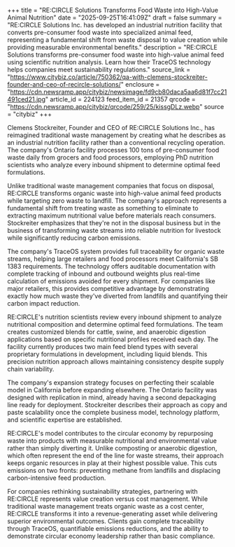 +++
title = "RE:CIRCLE Solutions Transforms Food Waste into High-Value Animal Nutrition"
date = "2025-09-25T16:41:09Z"
draft = false
summary = "RE:CIRCLE Solutions Inc. has developed an industrial nutrition facility that converts pre-consumer food waste into specialized animal feed, representing a fundamental shift from waste disposal to value creation while providing measurable environmental benefits."
description = "RE:CIRCLE Solutions transforms pre-consumer food waste into high-value animal feed using scientific nutrition analysis. Learn how their TraceOS technology helps companies meet sustainability regulations."
source_link = "https://www.citybiz.co/article/750362/qa-with-clemens-stockreiter-founder-and-ceo-of-recircle-solutions/"
enclosure = "https://cdn.newsramp.app/citybiz/newsimage/fd9cb80daca5aa6d81f7cc21491ced21.jpg"
article_id = 224123
feed_item_id = 21357
qrcode = "https://cdn.newsramp.app/citybiz/qrcode/259/25/kissgDLz.webp"
source = "citybiz"
+++

<p>Clemens Stockreiter, Founder and CEO of RE:CIRCLE Solutions Inc., has reimagined traditional waste management by creating what he describes as an industrial nutrition facility rather than a conventional recycling operation. The company's Ontario facility processes 100 tons of pre-consumer food waste daily from grocers and food processors, employing PhD nutrition scientists who analyze every inbound shipment to determine optimal feed formulations.</p><p>Unlike traditional waste management companies that focus on disposal, RE:CIRCLE transforms organic waste into high-value animal feed products while targeting zero waste to landfill. The company's approach represents a fundamental shift from treating waste as something to eliminate to extracting maximum nutritional value before materials reach consumers. Stockreiter emphasizes that they're not in the disposal business but in the business of transforming waste streams into reliable nutrition for livestock while significantly reducing carbon emissions.</p><p>The company's TraceOS system provides full traceability for organic waste streams, helping large retailers and food processors meet California's SB 1383 requirements. The technology offers auditable documentation with complete tracking of inbound and outbound weights plus real-time calculation of emissions avoided for every shipment. For companies like major retailers, this provides competitive advantage by demonstrating exactly how much waste they've diverted from landfills and quantifying their carbon impact reduction.</p><p>RE:CIRCLE's nutrition scientists review every inbound shipment to analyze nutritional composition and determine optimal feed formulations. The team creates customized blends for cattle, swine, and anaerobic digestion applications based on specific nutritional profiles received each day. The facility currently produces two main feed blend types with several proprietary formulations in development, including liquid blends. This precision nutrition approach allows maintaining consistency despite supply chain variability.</p><p>The company's expansion strategy focuses on perfecting their scalable model in California before expanding elsewhere. The Ontario facility was designed with replication in mind, already having a second depackaging line ready for deployment. Stockreiter describes their approach as copy and paste scalability once the complete business model, technology platform, and scientific expertise are established.</p><p>RE:CIRCLE's model contributes to the circular economy by repurposing waste into products with measurable nutritional and environmental value rather than simply diverting it. Unlike composting or anaerobic digestion, which often represent the end of the line for waste streams, their approach keeps organic resources in play at their highest possible value. This cuts emissions on two fronts: preventing methane from landfills and displacing carbon-intensive feed production.</p><p>For companies rethinking sustainability strategies, partnering with RE:CIRCLE represents value creation versus cost management. While traditional waste management treats organic waste as a cost center, RE:CIRCLE transforms it into a revenue-generating asset while delivering superior environmental outcomes. Clients gain complete traceability through TraceOS, quantifiable emissions reductions, and the ability to demonstrate circular economy leadership rather than basic compliance.</p>